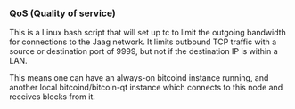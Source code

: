 ### QoS (Quality of service) ###

This is a Linux bash script that will set up tc to limit the outgoing bandwidth for connections to the Jaag network. It limits outbound TCP traffic with a source or destination port of 9999, but not if the destination IP is within a LAN.

This means one can have an always-on bitcoind instance running, and another local bitcoind/bitcoin-qt instance which connects to this node and receives blocks from it.
